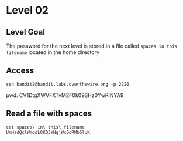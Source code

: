# Level 02

## Level Goal
The password for the next level is stored in a file called `spaces in this filename` located in the home directory

## Access
```
ssh bandit2@bandit.labs.overthewire.org -p 2220
```
pwd: CV1DtqXWVFXTvM2F0k09SHz0YwRINYA9 

## Read a file with spaces
```
cat spaces\ in\ this\ filename 
UmHadQclWmgdLOKQ3YNgjWxGoRMb5luK
```
